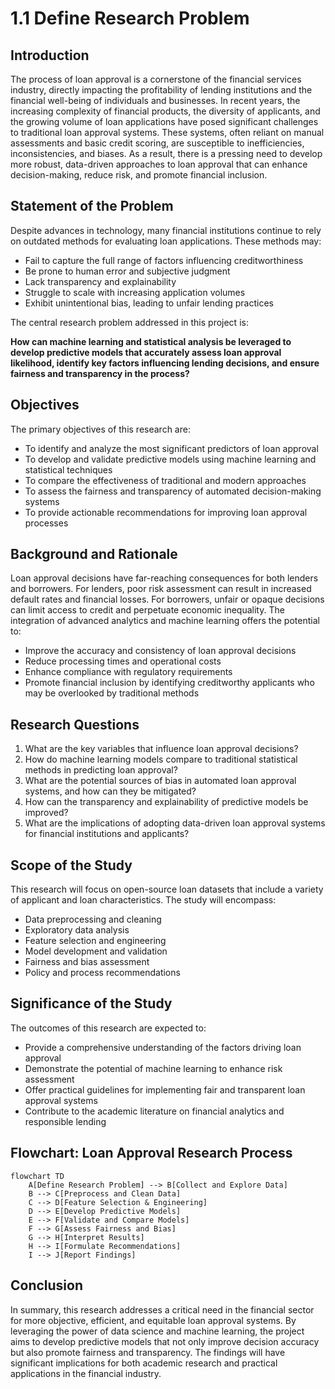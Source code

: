 # 1.1 Define Research Problem

## Introduction

The process of loan approval is a cornerstone of the financial services industry, directly impacting the profitability of lending institutions and the financial well-being of individuals and businesses. In recent years, the increasing complexity of financial products, the diversity of applicants, and the growing volume of loan applications have posed significant challenges to traditional loan approval systems. These systems, often reliant on manual assessments and basic credit scoring, are susceptible to inefficiencies, inconsistencies, and biases. As a result, there is a pressing need to develop more robust, data-driven approaches to loan approval that can enhance decision-making, reduce risk, and promote financial inclusion.

## Statement of the Problem

Despite advances in technology, many financial institutions continue to rely on outdated methods for evaluating loan applications. These methods may:

- Fail to capture the full range of factors influencing creditworthiness
- Be prone to human error and subjective judgment
- Lack transparency and explainability
- Struggle to scale with increasing application volumes
- Exhibit unintentional bias, leading to unfair lending practices

The central research problem addressed in this project is:

**How can machine learning and statistical analysis be leveraged to develop predictive models that accurately assess loan approval likelihood, identify key factors influencing lending decisions, and ensure fairness and transparency in the process?**

## Objectives

The primary objectives of this research are:

- To identify and analyze the most significant predictors of loan approval
- To develop and validate predictive models using machine learning and statistical techniques
- To compare the effectiveness of traditional and modern approaches
- To assess the fairness and transparency of automated decision-making systems
- To provide actionable recommendations for improving loan approval processes

## Background and Rationale

Loan approval decisions have far-reaching consequences for both lenders and borrowers. For lenders, poor risk assessment can result in increased default rates and financial losses. For borrowers, unfair or opaque decisions can limit access to credit and perpetuate economic inequality. The integration of advanced analytics and machine learning offers the potential to:

- Improve the accuracy and consistency of loan approval decisions
- Reduce processing times and operational costs
- Enhance compliance with regulatory requirements
- Promote financial inclusion by identifying creditworthy applicants who may be overlooked by traditional methods

## Research Questions

1. What are the key variables that influence loan approval decisions?
2. How do machine learning models compare to traditional statistical methods in predicting loan approval?
3. What are the potential sources of bias in automated loan approval systems, and how can they be mitigated?
4. How can the transparency and explainability of predictive models be improved?
5. What are the implications of adopting data-driven loan approval systems for financial institutions and applicants?

## Scope of the Study

This research will focus on open-source loan datasets that include a variety of applicant and loan characteristics. The study will encompass:

- Data preprocessing and cleaning
- Exploratory data analysis
- Feature selection and engineering
- Model development and validation
- Fairness and bias assessment
- Policy and process recommendations

## Significance of the Study

The outcomes of this research are expected to:

- Provide a comprehensive understanding of the factors driving loan approval
- Demonstrate the potential of machine learning to enhance risk assessment
- Offer practical guidelines for implementing fair and transparent loan approval systems
- Contribute to the academic literature on financial analytics and responsible lending

## Flowchart: Loan Approval Research Process

```mermaid
flowchart TD
    A[Define Research Problem] --> B[Collect and Explore Data]
    B --> C[Preprocess and Clean Data]
    C --> D[Feature Selection & Engineering]
    D --> E[Develop Predictive Models]
    E --> F[Validate and Compare Models]
    F --> G[Assess Fairness and Bias]
    G --> H[Interpret Results]
    H --> I[Formulate Recommendations]
    I --> J[Report Findings]
```

## Conclusion

In summary, this research addresses a critical need in the financial sector for more objective, efficient, and equitable loan approval systems. By leveraging the power of data science and machine learning, the project aims to develop predictive models that not only improve decision accuracy but also promote fairness and transparency. The findings will have significant implications for both academic research and practical applications in the financial industry.
